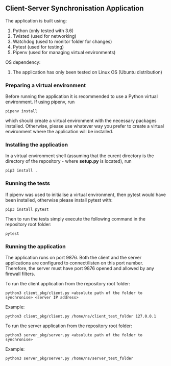 ## Client-Server Synchronisation Application

The application is built using:

1) Python (only tested with 3.6)
2) Twisted (used for networking)
3) Watchdog (used to monitor folder for changes)
4) Pytest (used for testing)
5) Pipenv (used for managing virtual environments)

OS dependency:

1) The application has only been tested on Linux OS (Ubuntu distribution)

### Preparing a virtual environment

Before running the application it is recommended to use a Python virtual environment. If using pipenv,
run 

```
pipenv install
```

which should create a virtual environment with the necessary packages installed.
Otherwise, please use whatever way you prefer to create a virtual environment where the application will
be installed.

### Installing the application

In a virtual environment shell (assuming that the curent directory is the directory of the repository -
where **setup.py** is located), run

```
pip3 install .
```

### Running the tests

If pipenv was used to initialise a virtual environment, then pytest would have been installed, otherwise please
install pytest with:

```
pip3 install pytest
```

Then to run the tests simply execute the following command in the repository root folder:

```
pytest
```

### Running the application

The application runs on port 9876. Both the client and the server applications are configured to connect/listen
on this port number. Therefore, the server must have port 9876 opened and allowed by any firewall filters.

To run the client application from the repository root folder:

```
python3 client_pkg/client.py <absolute path of the folder to synchronise> <server IP address>
```

Example:

```
python3 client_pkg/client.py /home/ns/client_test_folder 127.0.0.1
```

To run the server application from the repository root folder:

```
python3 server_pkg/server.py <absolute path of the folder to synchronise>
```

Example:

```
python3 server_pkg/server.py /home/ns/server_test_folder 
```
